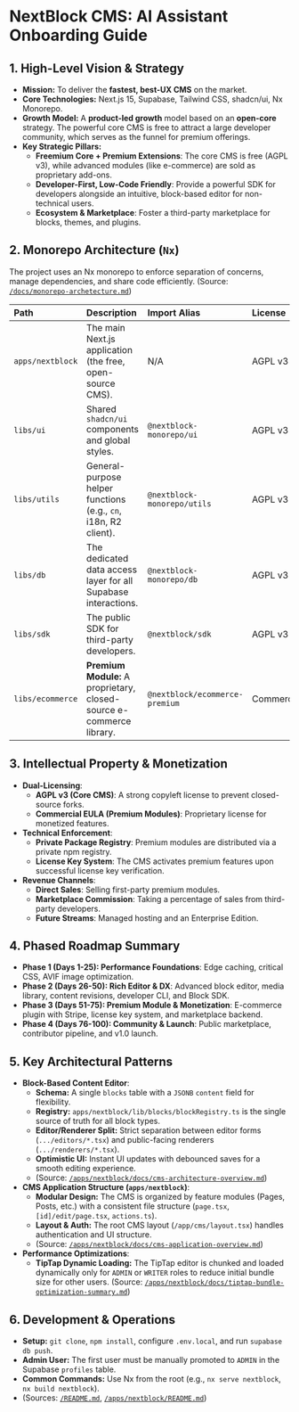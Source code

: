 # NextBlock CMS: AI Assistant Onboarding Guide

## 1. High-Level Vision & Strategy
*   **Mission:** To deliver the **fastest, best-UX CMS** on the market.
*   **Core Technologies:** Next.js 15, Supabase, Tailwind CSS, shadcn/ui, Nx Monorepo.
*   **Growth Model:** A **product-led growth** model based on an **open-core** strategy. The powerful core CMS is free to attract a large developer community, which serves as the funnel for premium offerings.
*   **Key Strategic Pillars:**
    *   **Freemium Core + Premium Extensions**: The core CMS is free (AGPL v3), while advanced modules (like e-commerce) are sold as proprietary add-ons.
    *   **Developer-First, Low-Code Friendly**: Provide a powerful SDK for developers alongside an intuitive, block-based editor for non-technical users.
    *   **Ecosystem & Marketplace**: Foster a third-party marketplace for blocks, themes, and plugins.

## 2. Monorepo Architecture (`Nx`)
The project uses an Nx monorepo to enforce separation of concerns, manage dependencies, and share code efficiently. (Source: [`/docs/monorepo-archetecture.md`](/docs/monorepo-archetecture.md))

| Path | Description | Import Alias | License |
| :--- | :--- | :--- | :--- |
| `apps/nextblock` | The main Next.js application (the free, open-source CMS). | N/A | AGPL v3 |
| `libs/ui` | Shared `shadcn/ui` components and global styles. | `@nextblock-monorepo/ui` | AGPL v3 |
| `libs/utils` | General-purpose helper functions (e.g., `cn`, i18n, R2 client). | `@nextblock-monorepo/utils` | AGPL v3 |
| `libs/db` | The dedicated data access layer for all Supabase interactions. | `@nextblock-monorepo/db` | AGPL v3 |
| `libs/sdk` | The public SDK for third-party developers. | `@nextblock/sdk` | AGPL v3 |
| `libs/ecommerce` | **Premium Module:** A proprietary, closed-source e-commerce library. | `@nextblock/ecommerce-premium` | Commercial |

## 3. Intellectual Property & Monetization
*   **Dual-Licensing**:
    *   **AGPL v3 (Core CMS)**: A strong copyleft license to prevent closed-source forks.
    *   **Commercial EULA (Premium Modules)**: Proprietary license for monetized features.
*   **Technical Enforcement**:
    *   **Private Package Registry**: Premium modules are distributed via a private npm registry.
    *   **License Key System**: The CMS activates premium features upon successful license key verification.
*   **Revenue Channels**:
    *   **Direct Sales**: Selling first-party premium modules.
    *   **Marketplace Commission**: Taking a percentage of sales from third-party developers.
    *   **Future Streams**: Managed hosting and an Enterprise Edition.

## 4. Phased Roadmap Summary
*   **Phase 1 (Days 1-25): Performance Foundations**: Edge caching, critical CSS, AVIF image optimization.
*   **Phase 2 (Days 26-50): Rich Editor & DX**: Advanced block editor, media library, content revisions, developer CLI, and Block SDK.
*   **Phase 3 (Days 51-75): Premium Module & Monetization**: E-commerce plugin with Stripe, license key system, and marketplace backend.
*   **Phase 4 (Days 76-100): Community & Launch**: Public marketplace, contributor pipeline, and v1.0 launch.

## 5. Key Architectural Patterns
*   **Block-Based Content Editor**:
    *   **Schema:** A single `blocks` table with a `JSONB` `content` field for flexibility.
    *   **Registry:** `apps/nextblock/lib/blocks/blockRegistry.ts` is the single source of truth for all block types.
    *   **Editor/Renderer Split:** Strict separation between editor forms (`.../editors/*.tsx`) and public-facing renderers (`.../renderers/*.tsx`).
    *   **Optimistic UI:** Instant UI updates with debounced saves for a smooth editing experience.
    *   (Source: [`/apps/nextblock/docs/cms-architecture-overview.md`](apps/nextblock/docs/cms-architecture-overview.md))
*   **CMS Application Structure (`apps/nextblock`)**:
    *   **Modular Design:** The CMS is organized by feature modules (Pages, Posts, etc.) with a consistent file structure (`page.tsx`, `[id]/edit/page.tsx`, `actions.ts`).
    *   **Layout & Auth:** The root CMS layout (`/app/cms/layout.tsx`) handles authentication and UI structure.
    *   (Source: [`/apps/nextblock/docs/cms-application-overview.md`](apps/nextblock/docs/cms-application-overview.md))
*   **Performance Optimizations**:
    *   **TipTap Dynamic Loading:** The TipTap editor is chunked and loaded dynamically only for `ADMIN` or `WRITER` roles to reduce initial bundle size for other users. (Source: [`/apps/nextblock/docs/tiptap-bundle-optimization-summary.md`](apps/nextblock/docs/tiptap-bundle-optimization-summary.md))

## 6. Development & Operations
*   **Setup:** `git clone`, `npm install`, configure `.env.local`, and run `supabase db push`.
*   **Admin User:** The first user must be manually promoted to `ADMIN` in the Supabase `profiles` table.
*   **Common Commands:** Use Nx from the root (e.g., `nx serve nextblock`, `nx build nextblock`).
*   (Sources: [`/README.md`](README.md), [`/apps/nextblock/README.md`](apps/nextblock/README.md))